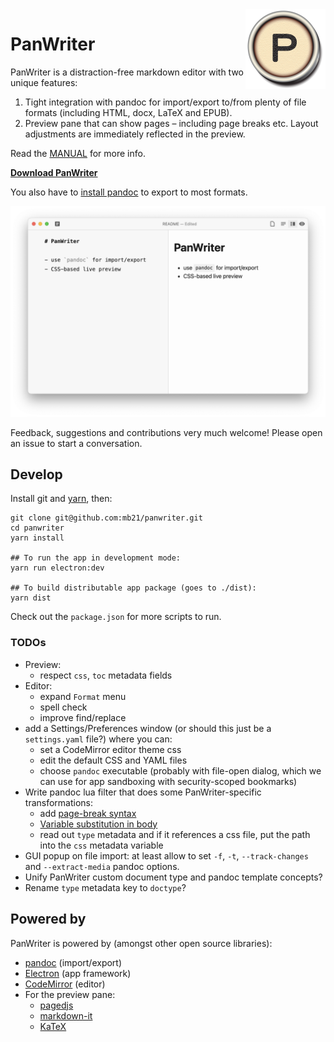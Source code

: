<img src="icons/icon.png" align="right" width="128">

# PanWriter

PanWriter is a distraction-free markdown editor with two unique features:

1. Tight integration with pandoc for import/export to/from plenty of file formats (including HTML, docx, LaTeX and EPUB).
2. Preview pane that can show pages – including page breaks etc. Layout adjustments are immediately reflected in the preview.

Read the [MANUAL](https://www.panwriter.com/MANUAL.html) for more info.

**[Download PanWriter](https://www.panwriter.com)**

You also have to [install pandoc](https://pandoc.org/installing.html) to export to most formats.

![](screenshot.png)

Feedback, suggestions and contributions very much welcome! Please open an issue to start a conversation.


## Develop

Install git and [yarn](https://yarnpkg.com/), then:

    git clone git@github.com:mb21/panwriter.git
    cd panwriter
    yarn install

    ## To run the app in development mode:
    yarn run electron:dev

    ## To build distributable app package (goes to ./dist):
    yarn dist

Check out the `package.json` for more scripts to run.

### TODOs

- Preview:
    - respect `css`, `toc` metadata fields
- Editor:
    - expand `Format` menu
    - spell check
    - improve find/replace
- add a Settings/Preferences window (or should this just be a `settings.yaml` file?) where you can:
    - set a CodeMirror editor theme css
    - edit the default CSS and YAML files
    - choose `pandoc` executable (probably with file-open dialog, which we can use for app sandboxing with security-scoped bookmarks)
- Write pandoc lua filter that does some PanWriter-specific transformations:
  - add [page-break syntax](https://github.com/jgm/pandoc/issues/1934#issuecomment-274327751)
  - [Variable substitution in body](https://github.com/jgm/pandoc/issues/1950#issuecomment-427671251)
  - read out `type` metadata and if it references a css file, put the path into the `css` metadata variable
- GUI popup on file import: at least allow to set `-f`, `-t`, `--track-changes` and `--extract-media` pandoc options.
- Unify PanWriter custom document type and pandoc template concepts?
- Rename `type` metadata key to `doctype`?


## Powered by

PanWriter is powered by (amongst other open source libraries):

- [pandoc](http://pandoc.org) (import/export)
- [Electron](https://electronjs.org) (app framework)
- [CodeMirror](https://codemirror.net) (editor)
- For the preview pane:
    - [pagedjs](https://gitlab.pagedmedia.org/tools/pagedjs)
    - [markdown-it](https://github.com/markdown-it/markdown-it#markdown-it)
    - [KaTeX](https://katex.org)
